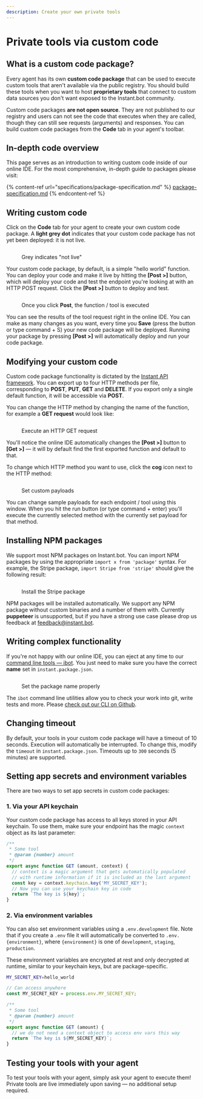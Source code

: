 ```yaml
---
description: Create your own private tools
---
```


# Private tools via custom code

## What is a custom code package?

Every agent has its own **custom code package** that can be used to execute custom tools that aren't available via the public registry. You should build these tools when you want to host **proprietary tools** that connect to custom data sources you don't want exposed to the Instant.bot community.

Custom code packages **are not open source**. They are not published to our registry and users can not see the code that executes when they are called, though they can still see requests (arguments) and responses. You can build custom code packages from the **Code** tab in your agent's toolbar.

## In-depth code overview

This page serves as an introduction to writing custom code inside of our online IDE. For the most comprehensive, in-depth guide to packages please visit:

{% content-ref url="specifications/package-specification.md" %}
[package-specification.md](specifications/package-specification.md)
{% endcontent-ref %}

## Writing custom code

Click on the **Code** tab for your agent to create your own custom code package. A **light grey dot** indicates that your custom code package has not yet been deployed: it is not live.

<figure><img src=".gitbook/assets/SCR-20250515-bffx.png" alt=""><figcaption><p>Grey indicates "not live"</p></figcaption></figure>

Your custom code package, by default, is a simple "hello world" function. You can deploy your code and make it live by hitting the **\[Post >]** button, which will deploy your code and test the endpoint you're looking at with an HTTP POST request. Click the **\[Post >]** button to deploy and test.

<figure><img src=".gitbook/assets/SCR-20250515-bgmg.png" alt=""><figcaption><p>Once you click <strong>Post</strong>, the function / tool is executed</p></figcaption></figure>

You can see the results of the tool request right in the online IDE. You can make as many changes as you want, every time you **Save** (press the button or type command + S) your new code package will be deployed. Running your package by pressing **\[Post >]** will automatically deploy and run your code package.

## Modifying your custom code

Custom code package functionality is dictated by the [Instant API framework](https://github.com/instant-dev/api). You can export up to four HTTP methods per file, corresponding to **POST**, **PUT**, **GET** and **DELETE**. If you export only a single default function, it will be accessible via **POST**.

You can change the HTTP method by changing the name of the function, for example a **GET request** would look like:

<figure><img src=".gitbook/assets/SCR-20250515-biqe.png" alt=""><figcaption><p>Execute an HTTP GET request</p></figcaption></figure>

You'll notice the online IDE automatically changes the **\[Post >]** button to **\[Get >]** — it will by default find the first exported function and default to that.

To change which HTTP method you want to use, click the **cog** icon next to the HTTP method:

<figure><img src=".gitbook/assets/SCR-20250515-bjqq.png" alt=""><figcaption><p>Set custom payloads</p></figcaption></figure>

You can change sample payloads for each endpoint / tool using this window. When you hit the run button (or type command + enter) you'll execute the currently selected method with the currently set payload for that method.

## Installing NPM packages

We support most NPM packages on Instant.bot. You can import NPM packages by using the appropriate `import x from 'package'` syntax. For example, the Stripe package, `import Stripe from 'stripe'` should give the following result:

<figure><img src=".gitbook/assets/SCR-20250515-bkyj.png" alt=""><figcaption><p>Install the Stripe package</p></figcaption></figure>

NPM packages will be installed automatically. We support any NPM package without custom binaries and a number of them with. Currently **puppeteer** is unsupported, but if you have a strong use case please drop us feedback at [feedback@instant.bot](mailto:feedback@instant.bot).

## Writing complex functionality

If you're not happy with our online IDE, you can eject at any time to our [command line tools — ibot](https://github.com/instantbots/ibot). You just need to make sure you have the correct **name** set in `instant.package.json`.

<figure><img src=".gitbook/assets/SCR-20250515-bmxb.png" alt=""><figcaption><p>Set the package name properly</p></figcaption></figure>

The `ibot` command line utilities allow you to check your work into git, write tests and more. Please [check out our CLI on Github](https://github.com/instantbots/ibot).

## Changing timeout

By default, your tools in your custom code package will have a timeout of 10 seconds. Execution will automatically be interrupted. To change this, modify the `timeout` in `instant.package.json`. Timeouts up to `300` seconds (5 minutes) are supported.

## Setting app secrets and environment variables

There are two ways to set app secrets in custom code packages:

### 1. Via your API keychain

Your custom code package has access to all keys stored in your API keychain. To use them, make sure your endpoint has the magic `context` object as its last parameter:

```javascript
/**
 * Some tool
 * @param {number} amount
 */
export async function GET (amount, context) {
  // context is a magic argument that gets automatically populated
  // with runtime information if it is included as the last argument
  const key = context.keychain.key('MY_SECRET_KEY');
  // Now you can use your keychain key in code
  return `The key is ${key}`;
}
```

### 2. Via environment variables

You can also set environment variables using a `.env.development` file. Note that if you create a `.env` file it will automatically be converted to `.env.{environment}`, where `{environment}` is one of `development`, `staging`, `production`.

These environment variables are encrypted at rest and only decrypted at runtime, similar to your keychain keys, but are package-specific.

```sh
MY_SECRET_KEY=hello_world
```

```javascript
// Can access anywhere
const MY_SECRET_KEY = process.env.MY_SECRET_KEY;

/**
 * Some tool
 * @param {number} amount
 */
export async function GET (amount) {
  // we do not need a context object to access env vars this way
  return `The key is ${MY_SECRET_KEY}`;
}
```

## Testing your tools with your agent

To test your tools with your agent, simply ask your agent to execute them! Private tools are live immediately upon saving — no additional setup required.
